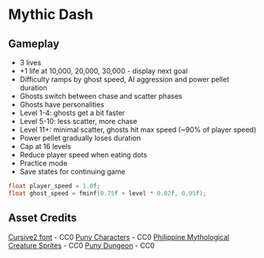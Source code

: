 # Mythic Dash

## Gameplay

* 3 lives
* +1 life at 10,000, 20,000, 30,000 - display next goal
* Difficulty ramps by ghost speed, AI aggression and power pellet duration
* Ghosts switch between chase and scatter phases
* Ghosts have personalities
* Level 1-4: ghosts get a bit faster
* Level 5-10: less scatter, more chase
* Level 11+: minimal scatter, ghosts hit max speed (~90% of player speed)
* Power pellet gradually loses duration
* Cap at 16 levels
* Reduce player speed when eating dots
* Practice mode
* Save states for continuing game

```c
float player_speed = 1.0f;
float ghost_speed = fminf(0.75f + level * 0.02f, 0.95f);
```

## Asset Credits

[Cursive2 font](https://opengameart.org/content/new-original-grafx2-font-collection) - CC0
[Puny Characters](https://merchant-shade.itch.io/16x16-puny-characters) - CC0
[Philippine Mythological Creature Sprites](https://merchant-shade.itch.io/ph-myth-creatures) - CC0
[Puny Dungeon](https://merchant-shade.itch.io/16x16-puny-dungeon) - CC0
